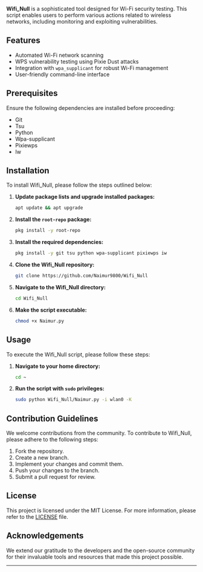 **Wifi_Null** is a sophisticated tool designed for Wi-Fi security testing. This script enables users to perform various actions related to wireless networks, including monitoring and exploiting vulnerabilities.

## Features

- Automated Wi-Fi network scanning
- WPS vulnerability testing using Pixie Dust attacks
- Integration with `wpa_supplicant` for robust Wi-Fi management
- User-friendly command-line interface

## Prerequisites

Ensure the following dependencies are installed before proceeding:

- Git
- Tsu
- Python
- Wpa-supplicant
- Pixiewps
- Iw

## Installation

To install Wifi_Null, please follow the steps outlined below:

1. **Update package lists and upgrade installed packages:**
    ```sh
    apt update && apt upgrade
    ```

2. **Install the `root-repo` package:**
    ```sh
    pkg install -y root-repo
    ```

3. **Install the required dependencies:**
    ```sh
    pkg install -y git tsu python wpa-supplicant pixiewps iw
    ```

4. **Clone the Wifi_Null repository:**
    ```sh
    git clone https://github.com/Naimur9800/Wifi_Null
    ```

5. **Navigate to the Wifi_Null directory:**
    ```sh
    cd Wifi_Null
    ```

6. **Make the script executable:**
    ```sh
    chmod +x Naimur.py
    ```

## Usage

To execute the Wifi_Null script, please follow these steps:

1. **Navigate to your home directory:**
    ```sh
    cd ~
    ```

2. **Run the script with `sudo` privileges:**
    ```sh
    sudo python Wifi_Null/Naimur.py -i wlan0 -K
    ```

## Contribution Guidelines

We welcome contributions from the community. To contribute to Wifi_Null, please adhere to the following steps:

1. Fork the repository.
2. Create a new branch.
3. Implement your changes and commit them.
4. Push your changes to the branch.
5. Submit a pull request for review.

## License

This project is licensed under the MIT License. For more information, please refer to the [LICENSE](LICENSE) file.

## Acknowledgements

We extend our gratitude to the developers and the open-source community for their invaluable tools and resources that made this project possible.

---
